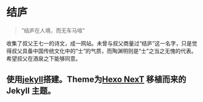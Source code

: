 # 结庐

> "结庐在人境，而无车马喧"

收集了叔父王七一的诗文，成一网站。未曾与叔父商量过“结庐”这一名字，只是觉得叔父具备中国传统文化中的“士”的气质，而陶渊明则是“士”之当之无愧的代表。希望叔父在酒泉之下能够同意。

## 使用[jekyll](http://jekyllcn.com/)搭建。Theme为[Hexo NexT](https://github.com/iissnan/hexo-theme-next) 移植而来的 Jekyll 主题。<!--commit: f951075d9b739d26b42472431995fa68d08796aa-->


